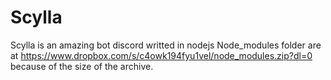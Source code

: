# Scylla
Scylla is an amazing bot discord writted in nodejs
Node_modules folder are at https://www.dropbox.com/s/c4owk194fyu1vel/node_modules.zip?dl=0 because of the size of the archive.
